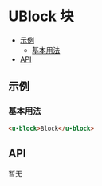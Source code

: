 <!-- 该 README.md 根据 api.yaml 和 docs/*.md 自动生成，为了方便在 GitHub 和 NPM 上查阅。如需修改，请查看源文件 -->

# UBlock 块

- [示例](#示例)
    - [基本用法](#基本用法)
- [API]()


## 示例
### 基本用法

``` html
<u-block>Block</u-block>
```

## API

暂无
